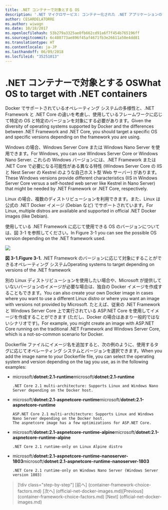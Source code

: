 ```yaml
---
title: .NET コンテナーで対象とする OS
description: '.NET マイクロサービス: コンテナー化された .NET アプリケーションのアーキテクチャ | .NET コンテナーで対象とする OS'
author: CESARDELATORRE
ms.author: wiwagn
ms.date: 10/18/2017
ms.openlocfilehash: 53b279a3325ae0fb662cd91a6f7f454b765196ff
ms.sourcegitcommit: 6c480773ae896f45af4671fb3e26611a50e4dd81
ms.translationtype: HT
ms.contentlocale: ja-JP
ms.lasthandoff: 06/09/2018
ms.locfileid: "35251013"
---
```

# <a name="what-os-to-target-with-net-containers"></a><span data-ttu-id="d9c5d-103">.NET コンテナーで対象とする OS</span><span class="sxs-lookup"><span data-stu-id="d9c5d-103">What OS to target with .NET containers</span></span>

<span data-ttu-id="d9c5d-104">Docker でサポートされているオペレーティング システムの多様性と、.NET Framework と .NET Core の違いを考慮し、使用しているフレームワークに応じて特定の OS と特定のバージョンを対象にする必要があります。</span><span class="sxs-lookup"><span data-stu-id="d9c5d-104">Given the diversity of operating systems supported by Docker and the differences between .NET Framework and .NET Core, you should target a specific OS and specific versions depending on the framework you are using.</span></span> 

<span data-ttu-id="d9c5d-105">Windows の場合、Windows Server Core または Windows Nano Server を使用できます。</span><span class="sxs-lookup"><span data-stu-id="d9c5d-105">For Windows, you can use Windows Server Core or Windows Nano Server.</span></span> <span data-ttu-id="d9c5d-106">これらの Windows バージョンには、.NET Framework または .NET Core で必要になる可能性がある異なる特性 (Windows Server Core の IIS と Nest Server の Kestrel のような自己ホスト型 Web サーバー) があります。</span><span class="sxs-lookup"><span data-stu-id="d9c5d-106">These Windows versions provide different characteristics (IIS in Windows Server Core versus a self-hosted web server like Kestrel in Nano Server) that might be needed by .NET Framework or .NET Core, respectively.</span></span> 

<span data-ttu-id="d9c5d-107">Linux の場合、複数のディストリビューションを利用できます。また、Linux は公式の .NET Docker イメージ (Debian など) でサポートされています。</span><span class="sxs-lookup"><span data-stu-id="d9c5d-107">For Linux, multiple distros are available and supported in official .NET Docker images (like Debian).</span></span>

<span data-ttu-id="d9c5d-108">使用している .NET Framework に応じて使用できる OS のバージョンについては、図 3-1 を参照してください。</span><span class="sxs-lookup"><span data-stu-id="d9c5d-108">In Figure 3-1 you can see the possible OS version depending on the .NET framework used.</span></span>

![](./media/image1.png)

<span data-ttu-id="d9c5d-109">**図 3-1.**</span><span class="sxs-lookup"><span data-stu-id="d9c5d-109">**Figure 3-1.**</span></span> <span data-ttu-id="d9c5d-110">.NET Framework のバージョンに応じて対象にすることができるオペレーティング システム</span><span class="sxs-lookup"><span data-stu-id="d9c5d-110">Operating systems to target depending on versions of the .NET framework</span></span>

<span data-ttu-id="d9c5d-111">別の Linux ディストリビューションを使用したい場合や、Microsoft が提供していないバージョンのイメージが必要な場合は、独自の Docker イメージを作成することもできます。</span><span class="sxs-lookup"><span data-stu-id="d9c5d-111">You can also create your own Docker image in cases where you want to use a different Linux distro or where you want an image with versions not provided by Microsoft.</span></span> <span data-ttu-id="d9c5d-112">たとえば、従来の .NET Framework と Windows Server Core 上で実行されている ASP.NET Core を使用してイメージを作成することができます (ただし、Docker の場合はあまり一般的ではないシナリオです)。</span><span class="sxs-lookup"><span data-stu-id="d9c5d-112">For example, you might create an image with ASP.NET Core running on the traditional .NET Framework and Windows Server Core, which is a not-so-common scenario for Docker.</span></span>

<span data-ttu-id="d9c5d-113">Dockerfile ファイルにイメージ名を追加すると、次の例のように、使用するタグに応じてオペレーティング システムとバージョンを選択できます。</span><span class="sxs-lookup"><span data-stu-id="d9c5d-113">When you add the image name to your Dockerfile file, you can select the operating system and version depending on the tag you use, as in the following examples:</span></span>

-   <span data-ttu-id="d9c5d-114">microsoft/**dotnet:2.1-runtime**</span><span class="sxs-lookup"><span data-stu-id="d9c5d-114">microsoft/**dotnet:2.1-runtime**</span></span>

        .NET Core 2.1 multi-architecture: Supports Linux and Windows Nano Server depending on the Docker host.

-   <span data-ttu-id="d9c5d-115">microsoft/**dotnet:2.1-aspnetcore-runtime**</span><span class="sxs-lookup"><span data-stu-id="d9c5d-115">microsoft/**dotnet:2.1-aspnetcore-runtime**</span></span>
    
        ASP.NET Core 2.1 multi-architecture: Supports Linux and Windows Nano Server depending on the Docker host.
        The aspnetcore image has a few optimizations for ASP.NET Core. 

-   <span data-ttu-id="d9c5d-116">microsoft/**dotnet:2.1-aspnetcore-runtime-alpine**</span><span class="sxs-lookup"><span data-stu-id="d9c5d-116">microsoft/**dotnet:2.1-aspnetcore-runtime-alpine**</span></span> 

        .NET Core 2.1 runtime-only on Linux Alpine distro

-   <span data-ttu-id="d9c5d-117">microsoft/**dotnet:2.1-aspnetcore-runtime-nanoserver-1803**</span><span class="sxs-lookup"><span data-stu-id="d9c5d-117">microsoft/**dotnet:2.1-aspnetcore-runtime-nanoserver-1803**</span></span> 

        .NET Core 2.1 runtime-only on Windows Nano Server (Windows Server version 1803)




>[!div class="step-by-step"]
<span data-ttu-id="d9c5d-118">[前へ] (container-framework-choice-factors.md) [次へ] (official-net-docker-images.md)</span><span class="sxs-lookup"><span data-stu-id="d9c5d-118">[Previous] (container-framework-choice-factors.md) [Next] (official-net-docker-images.md)</span></span>
